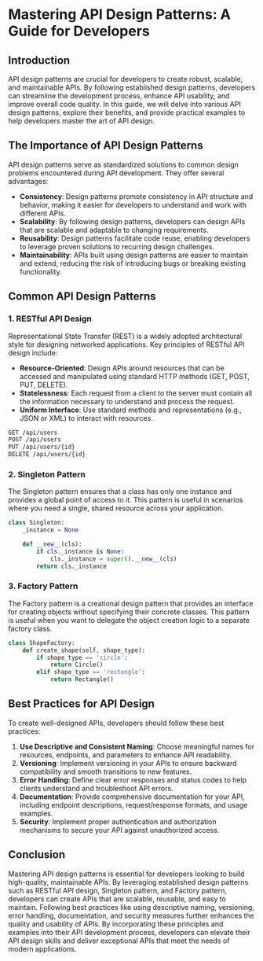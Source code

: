 # Mastering API Design Patterns: A Guide for Developers

## Introduction

API design patterns are crucial for developers to create robust, scalable, and maintainable APIs. By following established design patterns, developers can streamline the development process, enhance API usability, and improve overall code quality. In this guide, we will delve into various API design patterns, explore their benefits, and provide practical examples to help developers master the art of API design.

## The Importance of API Design Patterns

API design patterns serve as standardized solutions to common design problems encountered during API development. They offer several advantages:

- **Consistency**: Design patterns promote consistency in API structure and behavior, making it easier for developers to understand and work with different APIs.
- **Scalability**: By following design patterns, developers can design APIs that are scalable and adaptable to changing requirements.
- **Reusability**: Design patterns facilitate code reuse, enabling developers to leverage proven solutions to recurring design challenges.
- **Maintainability**: APIs built using design patterns are easier to maintain and extend, reducing the risk of introducing bugs or breaking existing functionality.

## Common API Design Patterns

### 1. RESTful API Design

Representational State Transfer (REST) is a widely adopted architectural style for designing networked applications. Key principles of RESTful API design include:

- **Resource-Oriented**: Design APIs around resources that can be accessed and manipulated using standard HTTP methods (GET, POST, PUT, DELETE).
- **Statelessness**: Each request from a client to the server must contain all the information necessary to understand and process the request.
- **Uniform Interface**: Use standard methods and representations (e.g., JSON or XML) to interact with resources.

```markdown
GET /api/users
POST /api/users
PUT /api/users/{id}
DELETE /api/users/{id}
```

### 2. Singleton Pattern

The Singleton pattern ensures that a class has only one instance and provides a global point of access to it. This pattern is useful in scenarios where you need a single, shared resource across your application.

```python
class Singleton:
    _instance = None

    def __new__(cls):
        if cls._instance is None:
            cls._instance = super().__new__(cls)
        return cls._instance
```

### 3. Factory Pattern

The Factory pattern is a creational design pattern that provides an interface for creating objects without specifying their concrete classes. This pattern is useful when you want to delegate the object creation logic to a separate factory class.

```python
class ShapeFactory:
    def create_shape(self, shape_type):
        if shape_type == 'circle':
            return Circle()
        elif shape_type == 'rectangle':
            return Rectangle()
```

## Best Practices for API Design

To create well-designed APIs, developers should follow these best practices:

1. **Use Descriptive and Consistent Naming**: Choose meaningful names for resources, endpoints, and parameters to enhance API readability.
2. **Versioning**: Implement versioning in your APIs to ensure backward compatibility and smooth transitions to new features.
3. **Error Handling**: Define clear error responses and status codes to help clients understand and troubleshoot API errors.
4. **Documentation**: Provide comprehensive documentation for your API, including endpoint descriptions, request/response formats, and usage examples.
5. **Security**: Implement proper authentication and authorization mechanisms to secure your API against unauthorized access.

## Conclusion

Mastering API design patterns is essential for developers looking to build high-quality, maintainable APIs. By leveraging established design patterns such as RESTful API design, Singleton pattern, and Factory pattern, developers can create APIs that are scalable, reusable, and easy to maintain. Following best practices like using descriptive naming, versioning, error handling, documentation, and security measures further enhances the quality and usability of APIs. By incorporating these principles and examples into their API development process, developers can elevate their API design skills and deliver exceptional APIs that meet the needs of modern applications.